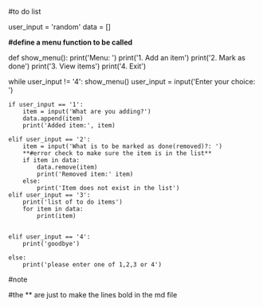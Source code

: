 #to do list


user_input = 'random'
data = []

**#define a menu function to be called**


def show_menu():
    print('Menu: ')
    print('1. Add an item')
    print('2. Mark as done')
    print('3. View items')
    print('4. Exit')

while user_input != '4':
    show_menu()
    user_input = input('Enter your choice: ')

    if user_input == '1':
        item = input('What are you adding?')
        data.append(item)
        print('Added item:', item)

    elif user_input == '2':
        item = input('What is to be marked as done(removed)?: ')
        **#error check to make sure the item is in the list**
        if item in data:
            data.remove(item)
            print('Removed item:' item)
        else:
            print('Item does not exist in the list')    
    elif user_input == '3':
        print('list of to do items')
        for item in data:
            print(item)


    elif user_input == '4':
        print('goodbye')

    else: 
        print('please enter one of 1,2,3 or 4')



#note

#the ** are just to make the lines bold in the md file
